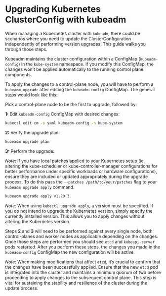 ---
---
# Upgrading Kubernetes ClusterConfig with kubeadm

When managing a Kubernetes cluster with `kubeadm`, there could be scenarios where you need to update the ClusterConfiguration independently of performing version upgrades. This guide walks you through those steps.

Kubeadm maintains the cluster configuration within a ConfigMap (`kubeadm-config`) in the `kube-system` namespace. If you modify this ConfigMap, the changes won’t be applied automatically to the running control plane components.

To apply the changes to a control-plane node, you will have to perform a `kubeadm upgrade` after editing the `kubeadm-config` ConfigMap. The general steps would look like this:

Pick a control-plane node to be the first to upgrade, followed by:

**1:** Edit `kubeadm-config` ConfigMap with desired changes:
```bash
kubectl edit cm -o yaml kubeadm-config -n kube-system
```

**2:** Verify the upgrade plan:
```bash
kubeadm upgrade plan
```

**3:** Perform the upgrade:

*Note*: If you have local patches applied to your Kubernetes setup (ie. altering the kube-scheduler or kube-controller-manager configurations for better performance under specific workloads or hardware configurations), ensure they are included or updated appropriately during the upgrade process. To do this pass the `--patches /path/to/your/patches` flag to your `kubeadm upgrade apply` command.

```bash
kubeadm upgrade apply v1.28.3
```
*Note*: When using `kubectl upgrade apply`, a version must be specified. If you do not intend to upgrade the Kubernetes version, simply specify the currently installed version. This allows you to apply changes without altering the Kubernetes version.

Steps **2** and **3** will need to be performed against every single node, both control-planes and worker nodes as applicable depending on the changes. Once those steps are performed you should see `etcd` and `kubeapi-server` pods restarted. After you perform these steps, the changes you made in the `kubeadm-config` ConfigMap the new configuration will be active.

*Note*: When making modifications that affect `etcd`, it’s crucial to confirm that the changes have been successfully applied. Ensure that the new `etcd` pod is integrated into the cluster and maintains a minimum quorum of two before proceeding to apply changes to the subsequent control plane. This step is vital for sustaining the stability and resilience of the cluster during the update process.